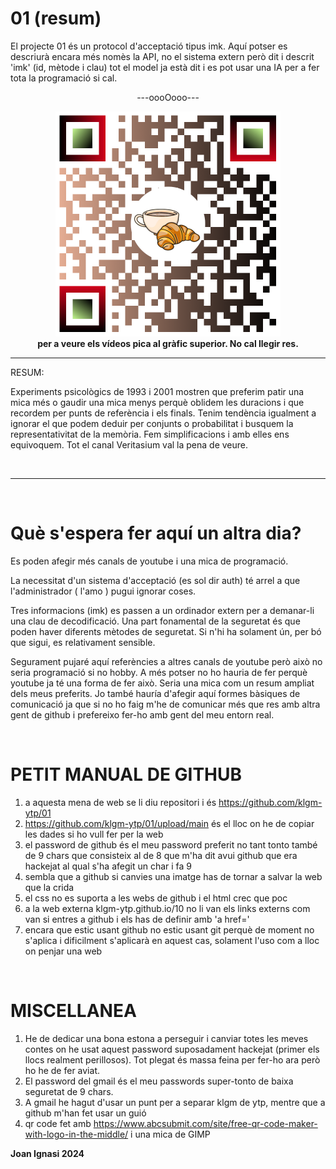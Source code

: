 # 01 (resum)

<p>
El projecte 01 és un protocol d'acceptació tipus imk. Aquí potser es descriurà encara més nomès la API, no el sistema extern però dit i descrit 'imk' (id, mètode i clau) tot el model ja està dit i es pot usar una IA per a fer tota la programació si cal.
</p>

<p align="center">---oooOooo---</p>

<p align="center">
  <a href=https://www.youtube.com/watch?v=FQkjIw8u3rU>
  <img src="https://github.com/klgm-ytp/01/raw/main/klgm.png" alt="ytp : youtube project - klgm : la cafeteria" width="360"/> 
  </a>
<br>
  <b>per a veure els vídeos pica al gràfic superior. No cal llegir res.</b> 
</p>

<hr>

RESUM:

Experiments psicològics de 1993 i 2001 mostren que preferim patir una mica més o gaudir una mica menys perquè oblidem les duracions i que recordem per punts de referència i els finals. Tenim tendència igualment a ignorar el que podem deduir per conjunts o probabilitat i busquem la representativitat de la memòria. Fem simplificacions i amb elles ens equivoquem. Tot el canal Veritasium val la pena de veure.

<br>
<hr>
<br>

# Què s'espera fer aquí un altra dia?

Es poden afegir més canals de youtube i una mica de programació.

La necessitat d'un sistema d'acceptació (es sol dir auth) té arrel a que l'administrador ( l'amo ) pugui ignorar coses.

Tres informacions (imk) es passen a un ordinador extern per a demanar-li una clau de decodificació. Una part fonamental de la seguretat és que poden haver diferents mètodes de seguretat. Si n'hi ha solament ún, per bó que sigui, es relativament sensible. 

Segurament pujaré aquí referències a altres canals de youtube però això no seria programació si no hobby. A més potser no ho hauria de fer perquè youtube ja té una forma de fer això. Seria una mica com un resum ampliat dels meus preferits. Jo també hauría d'afegir aquí formes bàsiques de comunicació ja que si no ho faig m'he de comunicar més que res amb altra gent de github i prefereixo fer-ho amb gent del meu entorn real.

<br>

# PETIT MANUAL DE GITHUB

1. a aquesta mena de web se li diu repositori i és https://github.com/klgm-ytp/01
2. https://github.com/klgm-ytp/01/upload/main és el lloc on he de copiar les dades si ho vull fer per la web
3. el password de github és el meu password preferit no tant tonto també de 9 chars que consisteix al de 8 que m'ha dit avui github que era hackejat al qual s'ha afegit un char i fa 9
4. sembla que a github si canvies una imatge has de tornar a salvar la web que la crida
5. el css no es suporta a les webs de github i el html crec que poc
6. a la web externa klgm-ytp.github.io/10 no li van els links externs com van si entres a github i els has de definir amb 'a href='
7. encara que estic usant github no estic usant git perquè de moment no s'aplica i dificilment s'aplicarà en aquest cas, solament l'uso com a lloc on penjar una web

<br>

# MISCELLANEA

1. He de dedicar una bona estona a perseguir i canviar totes les meves contes on he usat aquest password suposadament hackejat (primer els llocs realment perillosos). Tot plegat és massa feina per fer-ho ara però ho he de fer aviat.
2. El password del gmail és el meu passwords super-tonto de baixa seguretat de 9 chars. 
3. A gmail he hagut d'usar un punt per a separar klgm de ytp, mentre que a github m'han fet usar un guió
4. qr code fet amb https://www.abcsubmit.com/site/free-qr-code-maker-with-logo-in-the-middle/ i una mica de GIMP


<b>Joan Ignasi 2024</b>
